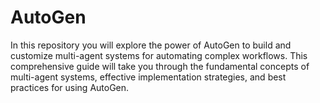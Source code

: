 # AutoGen
In this repository you will explore the power of AutoGen to build and customize multi-agent systems for automating complex workflows. This comprehensive guide will take you through the fundamental concepts of multi-agent systems, effective implementation strategies, and best practices for using AutoGen. 
